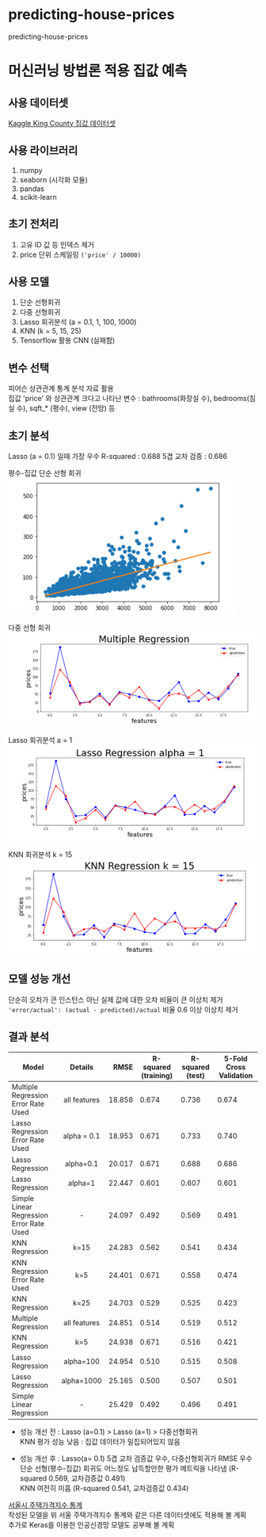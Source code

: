 # predicting-house-prices
predicting-house-prices

# 머신러닝 방법론 적용 집값 예측

## 사용 데이터셋
[Kaggle King County 집값 데이터셋](https://www.kaggle.com/harlfoxem/housesalesprediction)

## 사용 라이브러리
1. numpy
2. seaborn (시각화 모듈)
3. pandas
4. scikit-learn

## 초기 전처리
1. 고유 ID 값 등 인덱스 제거
2. price 단위 스케일링 ```('price' / 10000)```  

## 사용 모델
1. 단순 선형회귀
2. 다중 선형회귀
3. Lasso 회귀분석 (a = 0.1, 1, 100, 1000)
4. KNN (k = 5, 15, 25)
5. Tensorflow 활용 CNN (실패함)

## 변수 선택  
피어슨 상관관계 통계 분석 자료 활용  
집값 'price' 와 상관관계 크다고 나타난 변수 : bathrooms(화장실 수), bedrooms(침실 수), sqft_* (평수), view (전망) 등  

## 초기 분석  
Lasso (a = 0.1) 일때 가장 우수
R-squared : 0.688
5겹 교차 검증 : 0.686

평수-집값 단순 선형 회귀  
![alt text](https://github.com/steveod0701/predicting-house-prices/blob/main/f1.PNG?raw=true)  

다중 선형 회귀    
![alt text](https://github.com/steveod0701/predicting-house-prices/blob/main/f2.PNG?raw=true)  

Lasso 회귀분석 a = 1
![alt text](https://github.com/steveod0701/predicting-house-prices/blob/main/f3.PNG?raw=true)  

KNN 회귀분석 k = 15
![alt text](https://github.com/steveod0701/predicting-house-prices/blob/main/f4.PNG?raw=true)

## 모델 성능 개선  
단순히 오차가 큰 인스턴스 아닌 실제 값에 대한 오차 비율이 큰 이상치 제거  
``` 'error/actual': (actual - predicted)/actual ``` 비율 0.6 이상 이상치 제거


## 결과 분석
| Model         | Details       | RMSE  | R-squared (training) | R-squared (test) | 5-Fold Cross Validation|
| ------------- |:-------------:| -----:| -------------------- |  --------------- |  --------------------- |
| Multiple Regression Error Rate Used | all features| 18.858 | 0.674 | 0.736 | 0.674|
| Lasso Regression Error Rate Used | alpha = 0.1| 18.953 | 0.671 | 0.733 | 0.740|
| Lasso Regression | alpha=0.1|	20.017|	0.671	|0.688|	0.686|
|	Lasso Regression|	alpha=1 |	22.447|	0.601|	0.607	|0.601| 
|	Simple Linear Regression Error Rate Used|	-	|24.097	|0.492	|0.569|	0.491|
|	KNN Regression|	k=15|	24.283|	0.562	|0.541	|0.434|
|	KNN Regression Error Rate Used	|k=5|	24.401|	0.671|	0.558|	0.474|
|	KNN Regression	|k=25	|24.703	|0.529	|0.525	|0.423|
|	Multiple Regression|all features|	24.851|	0.514|	0.519|	0.512|
|	KNN Regression	|k=5|24.938	|0.671	|0.516	|0.421|
|	Lasso Regression|	alpha=100|24.954	|0.510	|0.515	|0.508|
|	Lasso Regression	|alpha=1000	|25.165|	0.500	|0.507|	0.501|
|	Simple Linear Regression|	-	|25.429|	0.492|	0.496|	0.491|

- 성능 개선 전 :
Lasso (a=0.1) > Lasso (a=1) > 다중선형회귀  
KNN 평가 성능 낮음 : 집값 데이터가 밀집되어있지 않음

- 성능 개선 후 :
Lasso(a= 0.1) 5겹 교차 검증값 우수, 다중선형회귀가 RMSE 우수  
단순 선형(평수-집값) 회귀도 어느정도 납득할만한 평가 메트릭을 나타냄 (R-squared 0.569, 교차검증값 0.491)  
KNN 여전히 미흡 (R-squared 0.541, 교차검증값 0.434)  

[서울시 주택가격지수 통계](https://data.seoul.go.kr/dataList/10185/S/2/datasetView.do;jsessionid=CA5940711C15F682C16F622901BD2246.new_portal-svr-21)  
작성된 모델을 위 서울 주택가격지수 통계와 같은 다른 데이터셋에도 적용해 볼 계획  
추가로 Keras를 이용한 인공신경망 모델도 공부해 볼 계획  



